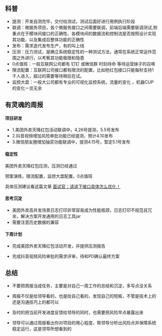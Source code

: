 ## 科普

- 提测：开发自测完毕，交付给测试，测试后面好进行用例执行阶段
- 联调：微服务项目，各个微服务接口之间需要联调，前端后端需要联调测试,侧重点在于模块间接口的正确性、各模块间的数据流和控制流是否按照设计实现其功能、以及集成后整体功能的正确性
- 发布：需求迭代发布生产，有的叫上线
- 压测：压力测试，是确立系统稳定性的一种测试方法，通常在系统正常运作范围之外进行，以考察其功能极限和隐患
- 0点值班：一般互联网公司都有 钉钉 或微信群 时刻待命 等待运营妹子的召唤
- 限流配置：互联网公司接口都有限流的配置，比如抢红包接口只能每秒支持1千人进入，超过的需要等待稍后在试。
- 监控大盘：一般大公司都有专业的可视化监控系统，流量的变化 ，机器CUP的变化一览无余 



## 有灵魂的周报

#### 项目研发

- 1.美团外卖天降红包活动联调中，4,26号提测，5.5号发布
- 2.抖音视频增加风险审批功能已经提测，预计4.10发布
- 3.微信朋友圈增加抽奖功能联调中，提测4.15号，暂定5.1号发布

#### 稳定性

美团外卖天降红包压测，压测已经通过

预案演练，限流配置，监控大盘配置，0点值班

具体压测建议看这篇文章  [面试官：请讲下接口具体怎么优化！](http://mp.weixin.qq.com/s?__biz=MzA4NzQ0Njc4Ng==&mid=2247485500&idx=2&sn=26c0c16b18180babbdb453af7a913ec9&chksm=90380c51a74f854721a441f80d74acf2d2f63ed49583d83009bf82cb91320f56587ad10f2510&scene=21#wechat_redirect)

#### 思考沉淀

- 美团外卖高并发场景日志打印非常容易成为性能瓶颈，日志打印不规范且冗余，解决方案开发通用的日志工具jar
- 需要注意历史数据的兼容

#### 下周计划

- 完成美团外卖天降红包活动开发，并提供压测报告

- 完成抖音视频风险审批的需求评审，待和PD确认最终方案



## 总结

- 不要把周报当成任务，主要是对自己一周工作的总结和沉淀，多写点没关系

- 周报不仅是给领导看的，也是给自己看的，发现自己的短板，不管是技术上的还是沟通技巧上的都可以

- 及时的把当前开发进度反馈给领导的同时，也需要把风险早点暴露出来

- 领导可以通过周报看出你对项目的用心程度，帮领导分析出风险点并保障系统稳定运行，这是领导所想看到的